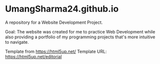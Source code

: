 # UmangSharma24.github.io
A repository for a Website Development Project. 

Goal: The website was created for me to practice Web Development while also providing a portfolio of my programming projects that's more intuitive to navigate.

Template from https://html5up.net/
Template URL: https://html5up.net/editorial
